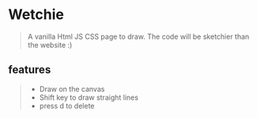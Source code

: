 # **Wetchie**

> A vanilla Html JS CSS page to draw. The code will be sketchier than the website :)

## features

> - Draw on the canvas
> - Shift key to draw straight lines
> - press d to delete
